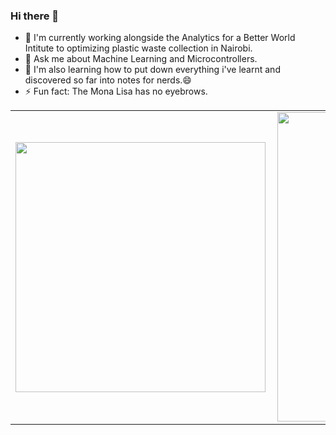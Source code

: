 ### Hi there 👋

<!--
**mghendi/mghendi** is a ✨ _special_ ✨ repository because its `README.md` (this file) appears on your GitHub profile. -->
 
- 🌱 I'm currently working alongside the Analytics for a Better World Intitute to optimizing plastic waste collection in Nairobi.
- 💬 Ask me about Machine Learning and Microcontrollers.
- 🔬 I'm also learning how to put down everything i've learnt and discovered so far into notes for nerds.😄
- ⚡ Fun fact: The Mona Lisa has no eyebrows.

<center>
<table>
  <tr>
      <td><img width="400px" align="left" src="https://github-readme-stats.vercel.app/api/top-langs/?username=mghendi&theme=gotham&hide=css,html&layout=compact" /></td>
      <td><img width="495px" align="left" src="https://github-readme-stats.vercel.app/api?username=mghendi&theme=gotham&count_private=true&show_icons=true" /></td>
  </tr>   
</table>
</center>
